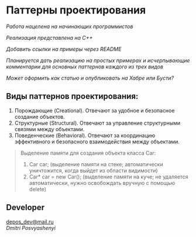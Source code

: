 # Паттерны проектирования

*Работа нацелена на начинающих программистов*

*Реализация представлена на C++*

*Добавить ссылки на примеры через README*

*Планируется дать реализацию на простых примерах и исчерпывающие комментарии для основных паттернов каждого из трех видов*

*Может оформить как статью и опубликовать на Хабре или Бусти?*

## Виды паттернов проектирования:
1. Порождающие (Creational). Отвечают за удобное и безопасное создание объектов.
2. Структурные (Structural). Отвечают за управление структурными связями между объектами.
3. Поведенческие (Behavioral). Отвечают за координацию эффективного и безопасного взаимодействия между объектами.

> Выделение памяти для создания объекта класса Car: <br/> 
> 1. Car car; (выделение памяти на стеке; автоматически уничтожится, когда выйдет из области видимости)
> 2. Car* car = new Car(); (выделение памяти на куче; не удаляется автоматически, нужно освобождать вручную с помощью delete)

## Developer
<depos_dev@mail.ru>  
*Dmitri Posvyashenyi*